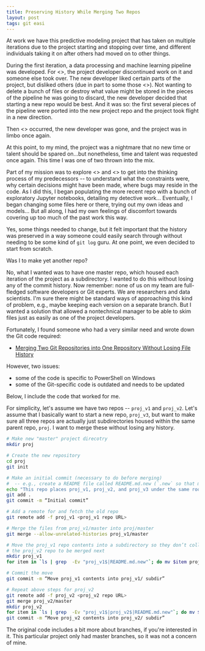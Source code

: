 ```yaml
---
title: Preserving History While Merging Two Repos
layout: post
tags: git easi
---
```


At work we have this predictive modeling project that has taken on multiple iterations due to the project
starting and stopping over time, and different individuals taking it on after others
had moved on to other things.  

During the first iteration, a data processing and machine learning pipeline was 
developed.  For <<reasons>>, the project developer discontinued work on it and
someone else took over.  The new developer liked certain parts of the project, but
disliked others (due in part to some those <<reasons>>).  Not wanting to delete 
a bunch of files or destroy what value might be stored in the pieces of the pipeline
he was going to discard, the new developer decided that starting a new repo would be 
best.  And it was so: the first several pieces of the pipeline were ported into the
new project repo and the project took flight in a new direction.

Then <<new reasons>> occurred, the new developer was gone, and the project was in limbo once again.

At this point, to my mind, the project was a nightmare that no new time or talent 
should be spared on...but nonetheless, time and talent was requested once again.  This
time I was one of two thrown into the mix.

Part of my mission was to explore <<reasons>> and <<new reasons>> to get into the
thinking process of my predecessors -- to understand what the constraints were, why
certain decisions might have been made, where bugs may reside in the code.  As I did this, I
began populating the more recent repo with a bunch of exploratory Jupyter notebooks, detailing
my detective work...  Eventually, I began changing some files here or there, trying out my own 
ideas and models... But all along, I had my own feelings of discomfort 
towards covering up too much of the past work this way.  

Yes, some things needed to change,
but it felt important that the history was preserved in a way someone could easily
search through without needing to be some kind of `git log` guru.  At one point, we even 
decided to start from scratch.  

Was I to make yet another repo?  

No, what I wanted was to have one master repo, which housed each iteration of the project
as a subdirectory.  I wanted to do this without losing any of the commit history. Now 
remember: none of us on my team are full-fledged software developers or Git experts.  We are
researchers and data scientists.  I'm sure there might be standard ways of approaching this
kind of problem, e.g., maybe keeping each version on a separate branch.  But I wanted
a solution that allowed a nontechnical manager to be able to skim files just as easily
as one of the project developers.  

Fortunately, I found someone who had a very similar need and wrote down the Git code
required:  
* [Merging Two Git Repositories into One Repository Without Losing File History](https://saintgimp.org/2013/01/22/merging-two-git-repositories-into-one-repository-without-losing-file-history/)

However, two issues:
* some of the code is specific to PowerShell on Windows
* some of the Git-specific code is outdated and needs to be updated

Below, I include the code that worked for me.

For simplicity, let's assume we have two repos -- `proj_v1` and `proj_v2`.  Let's assume that
I basically want to start a new repo, `proj_v3`, but want to make sure all three repos are
actually just subdirectories housed within the same parent repo, `proj`.  I want to merge these
without losing any history.  

```bash
# Make new "master" project direcotry
mkdir proj

# Create the new repository
cd proj
git init

# Make an initial commit (necessary to do before merging)
#  -- e.g., create a README file called README.md.new (`.new` so that merge won't have conflicts)
echo "This repo places proj_v1, proj_v2, and proj_v3 under the same roof." > README.md.new
git add .
git commit -m “Initial commit”

# Add a remote for and fetch the old repo
git remote add -f proj_v1 <proj_v1 repo URL>

# Merge the files from proj_v1/master into proj/master
git merge --allow-unrelated-histories proj_v1/master

# Move the proj_v1 repo contents into a subdirectory so they don’t collide with 
# the proj_v2 repo to be merged next
mkdir proj_v1
for item in `ls | grep  -Ev "proj_v1$|README.md.new"`; do mv $item proj_v1/; done

# Commit the move
git commit -m “Move proj_v1 contents into proj_v1/ subdir”

# Repeat above steps for proj_v2
git remote add -f proj_v2 <proj_v2 repo URL>
git merge proj_v2/master
mkdir proj_v2
for item in `ls | grep  -Ev "proj_v1$|proj_v2$|README.md.new"`; do mv $item proj_v1/; done
git commit -m “Move proj_v2 contents into proj_v2/ subdir”
```

The original code includes a bit more about branches, if you're interested in it.  This particular
project only had master branches, so it was not a concern of mine.



